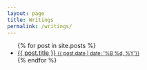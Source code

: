 ```yaml
---
layout: page
title: Writings
permalink: /writings/
---
```


<ul>
  {% for post in site.posts %}
    <li>
      <a href="{{ post.url }}">{{ post.title }} <small>{{ post.date | date: '%B %d, %Y'}}</small></a>
    </li>
  {% endfor %}
</ul>
